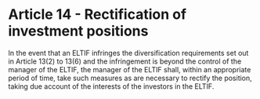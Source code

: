 # Article 14 - Rectification of investment positions


In the event that an ELTIF infringes the diversification requirements set out in Article 13(2) to 13(6) and the infringement is beyond the control of the manager of the ELTIF, the manager of the ELTIF shall, within an appropriate period of time, take such measures as are necessary to rectify the position, taking due account of the interests of the investors in the ELTIF.
